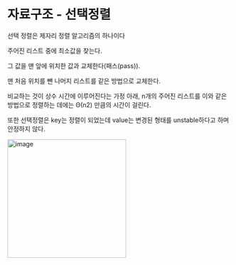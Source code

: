 # 자료구조 - 선택정렬
선택 정렬은 제자리 정렬 알고리즘의 하나이다

주어진 리스트 중에 최소값을 찾는다.

그 값을 맨 앞에 위치한 값과 교체한다(패스(pass)).

맨 처음 위치를 뺀 나머지 리스트를 같은 방법으로 교체한다.

비교하는 것이 상수 시간에 이루어진다는 가정 아래, n개의 주어진 리스트를 이와 같은 방법으로 정렬하는 데에는 Θ(n2) 만큼의 시간이 걸린다.

또한 선택정렬은 key는 정렬이 되었는데 value는 변경된 형태를 unstable하다고 하며 안정하지 않다. 

<img width="267" alt="image" src="https://github.com/eunjoyourlife/2023_Winter/assets/110014960/4be4fccc-9511-4619-a36c-db3d56a24b48">
